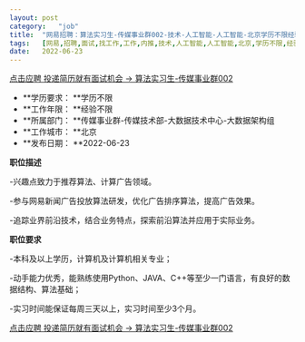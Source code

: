 ```yaml
---
layout:	post
category:	"job"
title:	"网易招聘：算法实习生-传媒事业群002-技术-人工智能-人工智能-北京学历不限经验不限"
tags:	[网易,招聘,面试,找工作,工作,内推,技术,人工智能,人工智能,北京,学历不限,经验不限]
date:	2022-06-23
---
```


[点击应聘 投递简历就有面试机会 ->  算法实习生-传媒事业群002](http://mobile.bole.netease.com/bole/boleDetail?id=41101&employeeId=346f03c3cda5f04c&key=all)



- **学历要求： **学历不限
- **工作年限： **经验不限
- **所属部门： **传媒事业群-传媒技术部-大数据技术中心-大数据架构组
- **工作城市： **北京
- **发布日期： **2022-06-23



**职位描述**

-兴趣点致力于推荐算法、计算广告领域。

-参与网易新闻广告投放算法研发，优化广告排序算法，提高广告效果。

-追踪业界前沿技术，结合业务特点，探索前沿算法并应用于实际业务。



**职位要求**

-本科及以上学历，计算机及计算机相关专业；

-动手能力优秀，能熟练使用Python、JAVA、C++等至少一门语言，有良好的数据结构、算法基础；

-实习时间能保证每周三天以上，实习时间至少3个月。



[点击应聘 投递简历就有面试机会 ->  算法实习生-传媒事业群002](http://mobile.bole.netease.com/bole/boleDetail?id=41101&employeeId=346f03c3cda5f04c&key=all)